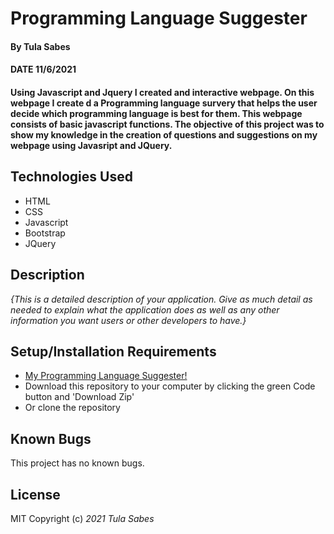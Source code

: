 # Programming Language Suggester 

#### By Tula Sabes 

#### DATE 11/6/2021

#### Using Javascript and Jquery I created and interactive webpage. On this webpage I create d a Programming language survery that helps the user decide which programming language is best for them. This webpage consists of basic javascript functions. The objective of this project was to show my knowledge in the creation of questions and suggestions on my webpage using Javasript and JQuery. 

## Technologies Used

* HTML
* CSS
* Javascript 
* Bootstrap 
* JQuery 

## Description

_{This is a detailed description of your application. Give as much detail as needed to explain what the application does as well as any other information you want users or other developers to have.}_

## Setup/Installation Requirements

* [My Programming Language Suggester! ](tulasabes.github.io/index)
* Download this repository to your computer by clicking the green Code button and 'Download Zip'
* Or clone the repository

## Known Bugs

This project has no known bugs. 

## License
MIT 
Copyright (c) _2021_ _Tula Sabes_